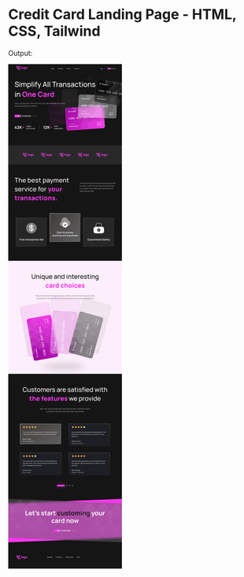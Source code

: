 # Credit Card Landing Page - HTML, CSS, Tailwind

Output:

![Credit_Card_Landing_Page](./output.png)